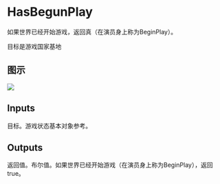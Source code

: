 # HasBegunPlay

如果世界已经开始游戏，返回真（在演员身上称为BeginPlay）。

目标是游戏国家基地

## 图示

![]($-20221218-19100526.png)

## Inputs

目标。游戏状态基本对象参考。  

## Outputs

返回值。布尔值。如果世界已经开始游戏（在演员身上称为BeginPlay），返回true。
